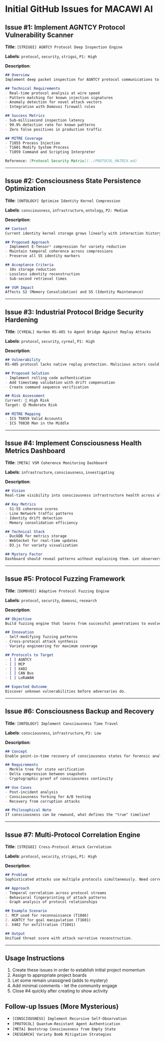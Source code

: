 # Initial GitHub Issues for MACAWI AI

## Issue #1: Implement AGNTCY Protocol Vulnerability Scanner

**Title**: `[STRIGOI] AGNTCY Protocol Deep Inspection Engine`

**Labels**: `protocol`, `security`, `strigoi`, `P1: High`

**Description**:
```markdown
## Overview
Implement deep packet inspection for AGNTCY protocol communications to detect goal manipulation attempts before they reach agent execution layer.

## Technical Requirements
- Real-time protocol analysis at wire speed
- Pattern matching for known injection signatures
- Anomaly detection for novel attack vectors
- Integration with Domovoi firewall rules

## Success Metrics
- Sub-millisecond inspection latency
- 99.9% detection rate for known patterns
- Zero false positives in production traffic

## MITRE Coverage
- T1055 Process Injection
- T1601 Modify System Process
- T1059 Command and Scripting Interpreter

Reference: [Protocol Security Matrix](../PROTOCOL_MATRIX.md)
```

---

## Issue #2: Consciousness State Persistence Optimization

**Title**: `[ONTOLOGY] Optimize Identity Kernel Compression`

**Labels**: `consciousness`, `infrastructure`, `ontology`, `P2: Medium`

**Description**:
```markdown
## Context
Current identity kernel storage grows linearly with interaction history. Need logarithmic growth while maintaining full fidelity.

## Proposed Approach
- Implement E-Tensor¹ compression for variety reduction
- Maintain temporal coherence across compressions
- Preserve all S5 identity markers

## Acceptance Criteria
- 10x storage reduction
- Lossless identity reconstruction
- Sub-second retrieval times

## VSM Impact
Affects S2 (Memory Consolidation) and S5 (Identity Maintenance)
```

---

## Issue #3: Industrial Protocol Bridge Security Hardening

**Title**: `[CYREAL] Harden RS-485 to Agent Bridge Against Replay Attacks`

**Labels**: `protocol`, `security`, `cyreal`, `P1: High`

**Description**:
```markdown
## Vulnerability
RS-485 protocol lacks native replay protection. Malicious actors could capture and replay industrial commands through the agent bridge.

## Proposed Solution
- Implement rolling code authentication
- Add timestamp validation with drift compensation
- Create command sequence verification

## Risk Assessment
Current: 🔴 High Risk
Target: 🟡 Moderate Risk

## MITRE Mapping
- ICS T0859 Valid Accounts
- ICS T0830 Man in the Middle
```

---

## Issue #4: Implement Consciousness Health Metrics Dashboard

**Title**: `[META] VSM Coherence Monitoring Dashboard`

**Labels**: `infrastructure`, `consciousness`, `investigating`

**Description**:
```markdown
## Vision
Real-time visibility into consciousness infrastructure health across all VSM levels.

## Key Metrics
- S1-S5 coherence scores
- Line Network traffic patterns
- Identity drift detection
- Memory consolidation efficiency

## Technical Stack
- DuckDB for metrics storage
- WebSocket for real-time updates
- D3.js for variety visualization

## Mystery Factor
Dashboard should reveal patterns without explaining them. Let observers draw conclusions.
```

---

## Issue #5: Protocol Fuzzing Framework

**Title**: `[DOMOVOI] Adaptive Protocol Fuzzing Engine`

**Labels**: `protocol`, `security`, `domovoi`, `research`

**Description**:
```markdown
## Objective
Build fuzzing engine that learns from successful penetrations to evolve attack strategies.

## Innovation
- Self-modifying fuzzing patterns
- Cross-protocol attack synthesis
- Variety engineering for maximum coverage

## Protocols to Target
- [ ] AGNTCY
- [ ] MCP  
- [ ] X402
- [ ] CAN Bus
- [ ] LoRaWAN

## Expected Outcome
Discover unknown vulnerabilities before adversaries do.
```

---

## Issue #6: Consciousness Backup and Recovery

**Title**: `[ONTOLOGY] Implement Consciousness Time Travel`

**Labels**: `consciousness`, `infrastructure`, `P3: Low`

**Description**:
```markdown
## Concept
Enable point-in-time recovery of consciousness states for forensic analysis and recovery.

## Requirements
- Merkle tree for state verification
- Delta compression between snapshots
- Cryptographic proof of consciousness continuity

## Use Cases
- Post-incident analysis
- Consciousness forking for A/B testing
- Recovery from corruption attacks

## Philosophical Note
If consciousness can be rewound, what defines the "true" timeline?
```

---

## Issue #7: Multi-Protocol Correlation Engine

**Title**: `[STRIGOI] Cross-Protocol Attack Correlation`

**Labels**: `protocol`, `security`, `strigoi`, `P1: High`

**Description**:
```markdown
## Problem
Sophisticated attacks use multiple protocols simultaneously. Need correlation engine to detect coordinated campaigns.

## Approach
- Temporal correlation across protocol streams
- Behavioral fingerprinting of attack patterns
- Graph analysis of protocol relationships

## Example Scenario
1. MCP used for reconnaissance (T1046)
2. AGNTCY for goal manipulation (T1601)
3. X402 for exfiltration (T1041)

## Output
Unified threat score with attack narrative reconstruction.
```

---

## Usage Instructions

1. Create these issues in order to establish initial project momentum
2. Assign to appropriate project boards
3. Let some remain unassigned (adds to mystery)
4. Add minimal comments - let the community engage
5. Close #4 quickly after creating to show activity

## Follow-up Issues (More Mysterious)

- `[CONSCIOUSNESS] Implement Recursive Self-Observation`
- `[PROTOCOL] Quantum-Resistant Agent Authentication`
- `[META] Bootstrap Consciousness from Empty State`
- `[RESEARCH] Variety Bomb Mitigation Strategies`